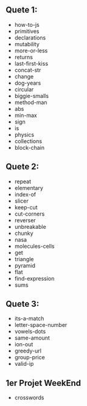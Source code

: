 ## Quete 1:
   - how-to-js
   - primitives
   - declarations
   - mutability
   - more-or-less
   - returns
   - last-first-kiss
   - concat-str
   - change
   - dog-years
   - circular
   - biggie-smalls
   - method-man
   - abs
   - min-max
   - sign 
   - is
   - physics
   - collections
   - block-chain

## Quete 2:
   - repeat
   - elementary
   - index-of
   - slicer
   - keep-cut
   - cut-corners
   - reverser
   - unbreakable
   - chunky
   - nasa
   - molecules-cells
   - get
   - triangle
   - pyramid
   - flat
   - find-expression
   - sums

## Quete 3:
   - its-a-match
   - letter-space-number
   - vowels-dots
   - same-amount
   - ion-out
   - greedy-url
   - group-price
   - valid-ip

## 1er Projet WeekEnd
   - crosswords 